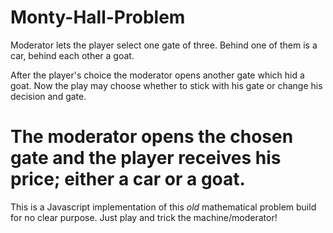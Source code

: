 Monty-Hall-Problem
==========
Moderator lets the player select one gate of three.
Behind one of them is a car, behind each other a goat.

After the player's choice the moderator opens another gate which hid a goat.
Now the play may choose whether to stick with his gate or change his decision and gate.

The moderator opens the chosen gate and the player receives his price; either a car or a goat.
==========

This is a Javascript implementation of this *old* mathematical problem build for no clear purpose.
Just play and trick the machine/moderator!
